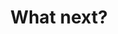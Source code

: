 ---
title: What next?
type: Panel discussion
location: Central Saint Martins, London, UK
subtext: as part of Common Knowledge
dateFormat: # "year", otherwise will be displayed MM.YYYY
dateEnd: 
dateStart: 2021-04-20
url: http://csmgcd.net/lectures/2020-21/
---
